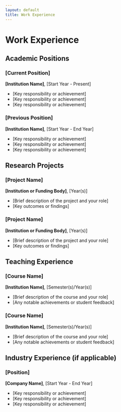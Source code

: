 ```yaml
---
layout: default
title: Work Experience
---
```


# Work Experience

## Academic Positions

### [Current Position]
**[Institution Name]**, [Start Year - Present]
- [Key responsibility or achievement]
- [Key responsibility or achievement]
- [Key responsibility or achievement]

### [Previous Position]
**[Institution Name]**, [Start Year - End Year]
- [Key responsibility or achievement]
- [Key responsibility or achievement]
- [Key responsibility or achievement]

## Research Projects

### [Project Name]
**[Institution or Funding Body]**, [Year(s)]
- [Brief description of the project and your role]
- [Key outcomes or findings]

### [Project Name]
**[Institution or Funding Body]**, [Year(s)]
- [Brief description of the project and your role]
- [Key outcomes or findings]

## Teaching Experience

### [Course Name]
**[Institution Name]**, [Semester(s)/Year(s)]
- [Brief description of the course and your role]
- [Any notable achievements or student feedback]

### [Course Name]
**[Institution Name]**, [Semester(s)/Year(s)]
- [Brief description of the course and your role]
- [Any notable achievements or student feedback]

## Industry Experience (if applicable)

### [Position]
**[Company Name]**, [Start Year - End Year]
- [Key responsibility or achievement]
- [Key responsibility or achievement]
- [Key responsibility or achievement]